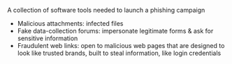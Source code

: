 A collection of software tools needed to launch a phishing campaign
- Malicious attachments: infected files
- Fake data-collection forums: impersonate legitimate forms & ask for sensitive information
- Fraudulent web links: open to malicious web pages that are designed to look like trusted brands, built to steal information, like login credentials